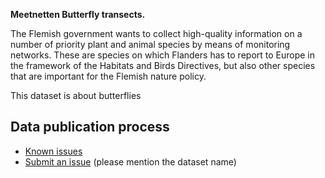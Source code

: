 **Meetnetten Butterfly transects.**

The Flemish government wants to collect high-quality information on a number of priority plant and animal species by means of monitoring networks. These are species on which Flanders has to report to Europe in the framework of the Habitats and Birds Directives, but also other species that are important for the Flemish nature policy. 

This dataset is about butterflies

## Data publication process

* [Known issues](https://github.com/inbo/soortenmeetnetten-events/labels/meetnetten-1-vlinders-transecten-occurrences/)
* [Submit an issue](https://github.com/inbo/soortenmeetnetten-events/issues/new) (please mention the dataset name)